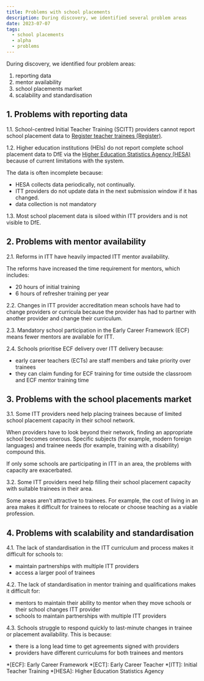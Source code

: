 ```yaml
---
title: Problems with school placements
description: During discovery, we identified several problem areas
date: 2023-07-07
tags:
  - school placements
  - alpha
  - problems
---
```


During discovery, we identified four problem areas:

1. reporting data
2. mentor availability
3. school placements market
4. scalability and standardisation

## 1. Problems with reporting data

1.1. School-centred Initial Teacher Training (SCITT) providers cannot report school placement data to [Register teacher trainees (Register)](https://www.register-trainee-teachers.service.gov.uk/).

1.2. Higher education institutions (HEIs) do not report complete school placement data to DfE via the [Higher Education Statistics Agency (HESA)](https://www.hesa.ac.uk/) because of current limitations with the system.

The data is often incomplete because:

- HESA collects data periodically, not continually.
- ITT providers do not update data in the next submission window if it has changed.
- data collection is not mandatory

1.3. Most school placement data is siloed within ITT providers and is not visible to DfE.

## 2. Problems with mentor availability

2.1. Reforms in ITT have heavily impacted ITT mentor availability.

The reforms have increased the time requirement for mentors, which includes:

- 20 hours of initial training
- 6 hours of refresher training per year

2.2. Changes in ITT provider accreditation mean schools have had to change providers or curricula because the provider has had to partner with another provider and change their curriculum.

2.3. Mandatory school participation in the Early Career Framework (ECF) means fewer mentors are available for ITT.

2.4. Schools prioritise ECF delivery over ITT delivery because:

- early career teachers (ECTs) are staff members and take priority over trainees
- they can claim funding for ECF training for time outside the classroom and ECF mentor training time

## 3. Problems with the school placements market

3.1. Some ITT providers need help placing trainees because of limited school placement capacity in their school network.

When providers have to look beyond their network, finding an appropriate school becomes onerous. Specific subjects (for example, modern foreign languages) and trainee needs (for example, training with a disability) compound this.

If only some schools are participating in ITT in an area, the problems with capacity are exacerbated.

3.2. Some ITT providers need help filling their school placement capacity with suitable trainees in their area.

Some areas aren’t attractive to trainees. For example, the cost of living in an area makes it difficult for trainees to relocate or choose teaching as a viable profession.

## 4. Problems with scalability and standardisation

4.1. The lack of standardisation in the ITT curriculum and process makes it difficult for schools to:

- maintain partnerships with multiple ITT providers
- access a larger pool of trainees

4.2. The lack of standardisation in mentor training and qualifications makes it difficult for:

- mentors to maintain their ability to mentor when they move schools or their school changes ITT provider
- schools to maintain partnerships with multiple ITT providers

4.3. Schools struggle to respond quickly to last-minute changes in trainee or placement availability. This is because:

- there is a long lead time to get agreements signed with providers
- providers have different curriculums for both trainees and mentors

*[ECF]: Early Career Framework
*[ECT]: Early Career Teacher
*[ITT]: Initial Teacher Training
*[HESA]: Higher Education Statistics Agency
